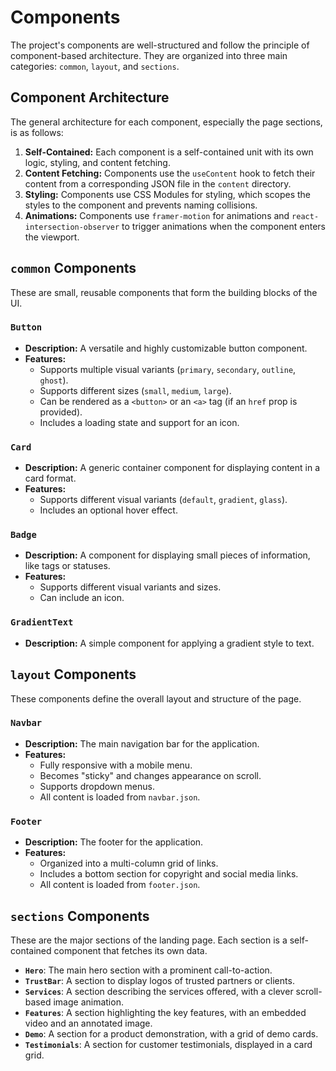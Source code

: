 # Components

The project's components are well-structured and follow the principle of component-based architecture. They are organized into three main categories: `common`, `layout`, and `sections`.

## Component Architecture

The general architecture for each component, especially the page sections, is as follows:

1.  **Self-Contained:** Each component is a self-contained unit with its own logic, styling, and content fetching.
2.  **Content Fetching:** Components use the `useContent` hook to fetch their content from a corresponding JSON file in the `content` directory.
3.  **Styling:** Components use CSS Modules for styling, which scopes the styles to the component and prevents naming collisions.
4.  **Animations:** Components use `framer-motion` for animations and `react-intersection-observer` to trigger animations when the component enters the viewport.

## `common` Components

These are small, reusable components that form the building blocks of the UI.

### `Button`

*   **Description:** A versatile and highly customizable button component.
*   **Features:**
    *   Supports multiple visual variants (`primary`, `secondary`, `outline`, `ghost`).
    *   Supports different sizes (`small`, `medium`, `large`).
    *   Can be rendered as a `<button>` or an `<a>` tag (if an `href` prop is provided).
    *   Includes a loading state and support for an icon.

### `Card`

*   **Description:** A generic container component for displaying content in a card format.
*   **Features:**
    *   Supports different visual variants (`default`, `gradient`, `glass`).
    *   Includes an optional hover effect.

### `Badge`

*   **Description:** A component for displaying small pieces of information, like tags or statuses.
*   **Features:**
    *   Supports different visual variants and sizes.
    *   Can include an icon.

### `GradientText`

*   **Description:** A simple component for applying a gradient style to text.

## `layout` Components

These components define the overall layout and structure of the page.

### `Navbar`

*   **Description:** The main navigation bar for the application.
*   **Features:**
    *   Fully responsive with a mobile menu.
    *   Becomes "sticky" and changes appearance on scroll.
    *   Supports dropdown menus.
    *   All content is loaded from `navbar.json`.

### `Footer`

*   **Description:** The footer for the application.
*   **Features:**
    *   Organized into a multi-column grid of links.
    *   Includes a bottom section for copyright and social media links.
    *   All content is loaded from `footer.json`.

## `sections` Components

These are the major sections of the landing page. Each section is a self-contained component that fetches its own data.

*   **`Hero`**: The main hero section with a prominent call-to-action.
*   **`TrustBar`**: A section to display logos of trusted partners or clients.
*   **`Services`**: A section describing the services offered, with a clever scroll-based image animation.
*   **`Features`**: A section highlighting the key features, with an embedded video and an annotated image.
*   **`Demo`**: A section for a product demonstration, with a grid of demo cards.
*   **`Testimonials`**: A section for customer testimonials, displayed in a card grid. 